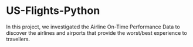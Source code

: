 # US-Flights-Python
In this project, we investigated the Airline On-Time Performance Data to discover the airlines and airports that provide the worst/best experience to travellers.

